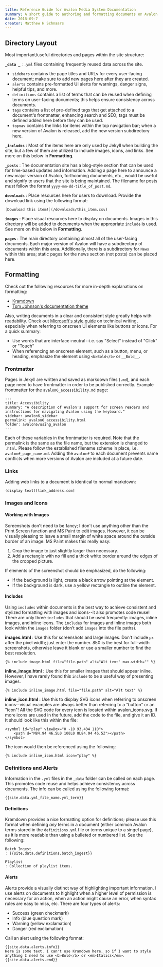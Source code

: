 ```yaml
---
title: Reference Guide for Avalon Media System Documentation
summary: A short guide to authoring and formatting documents on Avalon's documentation site. External links for more information are also included.
date: 2018-09-7
creator: Matthew H Schnaars
---
```


## Directory Layout

Most important/useful directories and pages within the site structure:

__`_data _`__
: `.yml` files containing frequently reused data across the site.
  * `sidebars` contains the page titles and URLs for every user-facing document; make sure to add new pages here after they are created.
  * `alerts` contains pre-formatted UI alerts for warnings, danger signs, helpful tips, and more.
  * `definitions` contains a list of terms that can be reused when defining terms on user-facing documents; this helps ensure consistency across documents.
  * `tags` contains a list of pre-defined tags that get attached to a document's frontmatter, enhancing search and SEO; tags must be defined added here before they can be used.
  * `topnav` contains the links for items within the top navigation bar; when a new version of Avalon is released, add the new version subdirectory here.

__`_includes`__
: Most of the items here are only used by Jekyll when building the site, but a few of them are utilized to include images, icons, and links. See more on this below in __Formatting__.

__`_posts`__
: The documentation site has a blog-style section that can be used for time-based updates and information. Adding a page here to announce a new major version of Avalon, forthcoming documents, etc., would be useful and signify to users that the site is being maintained. The filename for posts must follow the format `yyyy-mm-dd-title_of_post.md`. 

__`downloads`__
: Place resources here for users to download. Provide the download link using the following format:

    [Download this item!](/downloads/this_item.csv)

__`images`__
: Place visual resources here to display on documents. Images in this directory will be added to documents when the appropriate `include` is used. See more on this below in __Formatting__.

__`pages`__
: The main directory containing almost all of the user-facing documents. Each major version of Avalon will have a subdirectory of documents within this area. Additionally, there is a subdirectory for `News` within this area; static pages for the news section (not posts) can be placed here.

## Formatting

Check out the following resources for more in-depth explanations on formatting:

* [Kramdown](https://kramdown.gettalong.org/)
* [Tom Johnson's documentation theme](https://idratherbewriting.com/documentation-theme-jekyll/)

Also, writing documents in a clear and consistent style greatly helps with readability. Check out [Microsoft's style guide](https://docs.microsoft.com/en-us/style-guide/procedures-instructions/) on technical writing, especially when referring to onscreen UI elements like buttons or icons. For a quick summary:

* Use words that are interface-neutral--i.e. say "Select" instead of "Click" or "Touch"
* When referencing an onscreen element, such as a button, menu, or heading, emphasize the element using `<b>Bold</b>` or `__Bold__`. 

### Frontmatter

Pages in Jekyll are written and saved as markdown files (`.md`), and each page need to have frontmatter in order to be published correctly. Example frontmatter for the `avalon6_accessibility.md` page:
    
    ---
    title: Accessibility
    summary: "A description of Avalon's support for screen readers and instructions for navigating Avalon using the keyboard."
    sidebar: avalon6_sidebar
    permalink: avalon6_accessibility.html
    folder: avalon6/using_avalon
    ---

Each of these variables in the frontmatter is required. Note that the permalink is the same as the file name, but the extension is changed to `.html`. Please follow the established filename scheme in place, i.e. `avalon#_page_name.md`. Adding the `avalon#` to each document prevents name conflicts when more versions of Avalon are included at a future date.

### Links

Adding web links to a document is identical to normal markdown:

    (display text)[link_address.com]

### Images and Icons

#### Working with Images

Screenshots don't need to be fancy; I don't use anything other than the Print Screen function and MS Paint to edit images. However, it can be visually pleasing to leave a small margin of white space around the outside border of an image. MS Paint makes this really easy:

1. Crop the image to just slightly larger than necessary.
2. Add a rectangle with no fill and a thick white border around the edges of the cropped picture.

If elements of the screenshot should be emphasized, do the following:

* If the background is light, create a black arrow pointing at the element.
* If the background is dark, use a yellow rectangle to outline the element.

#### Includes

Using `includes` within documents is the best way to achieve consistent and stylized formatting with images and icons--it also promotes code reuse! There are only three `includes` that should be used frequently: images, inline images, and inline icons. The `includes` for images and inline images both look within the `images` folder (don't add `images` into the file paths).

__images.html__
: Use this for screenshots and large images. Don't include `px` after the pixel width; just enter the number. 850 is the best for full-width screenshots, otherwise leave it blank or use a smaller number to find the best resolution.

    {% include image.html file="file.path" alt="Alt text" max-width="" %}

__inline_image.html__
: Use this for smaller images that should appear inline. However, I have rarely found this `include` to be a useful way of presenting images.

    {% include inline_image.html file="file.path" alt="Alt text" %}

__inline_icon.html__
: Use this to display SVG icons when referring to onscreen icons--visual examples are always better than referring to a "button" or an "icon"! All the SVG code for every icon is located within avalon_icons.svg. If more icons are used in the future, add the code to the file, and give it an ID. It should look like this within the file:

    <symbol id="play" viewBox="0 -10 93.434 110">
		<path d="M84.94 46.5L0 100L0 0L84.94 46.5Z"></path>
	</symbol>

The icon would then be referenced using the following:

    {% include inline_icon.html icon="play" %}

### Definitions and Alerts

Information in the `.yml` files in the `_data` folder can be called on each page. This promotes code reuse and helps achieve consistency across documents. The info can be called using the following format:

    {{site.data.yml_file_name.yml_term}}

#### Definitions

Kramdown provides a nice formatting option for definitions; please use this format when defining _any_ terms in a document (either common Avalon terms stored in the `definitions.yml` file or terms unique to a singel page), as it is more readable than using a bulleted or numbered list. See the following:

    Batch Ingest
    : {{site.data.definitions.batch_ingest}}

    Playlist
    : Collection of playlist items.

#### Alerts

Alerts provide a visually distinct way of highlighting important information. I use alerts on documents to highlight when a higher level of permission is necessary for an action, when an action might cause an error, when syntax rules are easy to miss, etc. There are four types of alerts:

* Success (green checkmark)
* Info (blue question mark)
* Warning (yellow exclamation)
* Danger (red exclamation)

Call an alert using the following format:

    {{site.data.alerts.info}}
    Here is some text. I can't use Kramdown here, so if I want to style anything I need to use <b>Bold</b> or <em>Italics</em>.
    {{site.data.alerts.end}}
    
